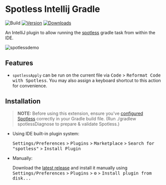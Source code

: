 # Spotless Intellij Gradle

![Build](https://github.com/ragurney/spotless/workflows/Build/badge.svg)
[![Version](https://img.shields.io/jetbrains/plugin/v/18321.svg)](https://plugins.jetbrains.com/plugin/18321)
[![Downloads](https://img.shields.io/jetbrains/plugin/d/18321.svg)](https://plugins.jetbrains.com/plugin/18321)

<!-- Plugin description -->
An IntelliJ plugin to allow running the [spotless](https://github.com/diffplug/spotless) gradle task
from within the IDE.
<!-- Plugin description end -->

![spotlessdemo](https://user-images.githubusercontent.com/15261525/147841908-d5cc3bda-56c8-4cbd-ba29-13ebe29f6a1d.gif)

## Features
* `spotlessApply` can be run on the current file via <kbd>Code</kbd> > <kbd>Reformat Code with Spotless</kbd>.
  You may also assign a keyboard shortcut to this action for convenience.

## Installation
>**NOTE:** Before using this extension, ensure you've [configured Spotless](https://github.com/diffplug/spotless/tree/master/plugin-gradle)
correctly in your Gradle build file. (Run ./gradlew spotlessDiagnose to prepare & validate Spotless.)

- Using IDE built-in plugin system:

  <kbd>Settings/Preferences</kbd> > <kbd>Plugins</kbd> > <kbd>Marketplace</kbd> > <kbd>Search for "spotless"</kbd> >
  <kbd>Install Plugin</kbd>

- Manually:

  Download the [latest release](https://github.com/ragurney/spotless/releases/latest) and install it manually using
  <kbd>Settings/Preferences</kbd> > <kbd>Plugins</kbd> > <kbd>⚙️</kbd> > <kbd>Install plugin from disk...</kbd>
